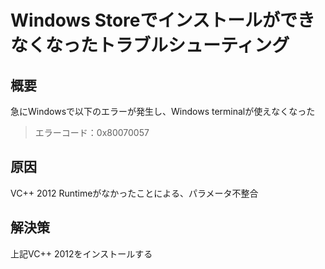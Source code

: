 # Windows Storeでインストールができなくなったトラブルシューティング

## 概要

急にWindowsで以下のエラーが発生し、Windows terminalが使えなくなった
> エラーコード：0x80070057

## 原因

VC++ 2012 Runtimeがなかったことによる、パラメータ不整合

## 解決策

上記VC++ 2012をインストールする
